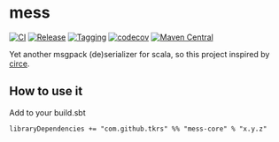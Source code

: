 # mess

[![CI](https://github.com/tkrs/mess/workflows/CI/badge.svg)](https://github.com/tkrs/mess/actions?query=workflow%3ACI)
[![Release](https://github.com/tkrs/mess/workflows/Release/badge.svg)](https://github.com/tkrs/mess/actions?query=workflow%3ARelease)
[![Tagging](https://github.com/tkrs/mess/actions/workflows/tagging.yml/badge.svg)](https://github.com/tkrs/mess/actions/workflows/tagging.yml)
[![codecov](https://codecov.io/gh/tkrs/mess/branch/master/graph/badge.svg)](https://codecov.io/gh/tkrs/mess)
[![Maven Central](https://maven-badges.herokuapp.com/maven-central/com.github.tkrs/mess-core_2.12/badge.svg)](https://maven-badges.herokuapp.com/maven-central/com.github.tkrs/mess-core_2.12)

Yet another msgpack (de)serializer for scala, so this project inspired by [circe](https://github.com/circe/circe).

## How to use it

Add to your build.sbt

```
libraryDependencies += "com.github.tkrs" %% "mess-core" % "x.y.z"
```
